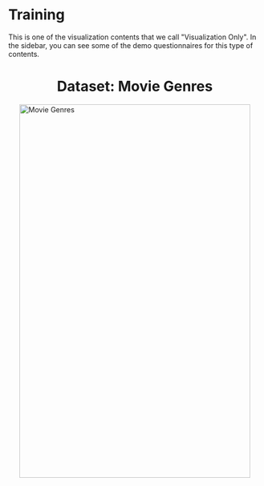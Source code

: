 # Training

This is one of the visualization contents that we call "Visualization Only". In the sidebar, you can see some of the demo questionnaires for this type of contents.

<!DOCTYPE html>
<html>
<head>
    <style>
        .image-container {
            display: flex;
            justify-content: center;
        }
    </style>
</head>
<body>

<h1 style="text-align: center;">Dataset: Movie Genres</h1>

<div class="image-container">
    <img src="./assets/T.png" alt="Movie Genres" width="460" height="745"/>
</div>

</body>
</html>